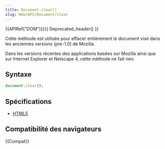 ```yaml
---
title: Document.clear()
slug: Web/API/Document/clear
---
```


{{APIRef("DOM")}}{{ Deprecated_header() }}

Cette méthode est utilisée pour effacer entièrement le document visé dans les anciennes versions (pre-1.0) de Mozilla.

Dans les versions récentes des applications basées sur Mozilla ainsi que sur Internet Explorer et Netscape 4, cette méthode ne fait rien.

## Syntaxe

```js
document.clear();
```

## Spécifications

- [HTML5](http://www.whatwg.org/html/#dom-document-clear)

## Compatibilité des navigateurs

{{Compat}}
